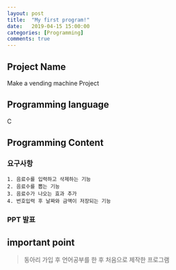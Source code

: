 ```yaml
---
layout: post
title:  "My first program!"
date:   2019-04-15 15:00:00
categories: [Programming]
comments: true
---
```

## Project Name
Make a vending machine Project

## Programming language
C

## Programming Content

### 요구사항
	1. 음료수를 입력하고 삭제하는 기능
	2. 음료수를 뽑는 기능
	3. 음료수가 나오는 효과 추가
	4. 번호입력 후 날짜와 금액이 저장되는 기능

### PPT 발표

## important point
> 동아리 가입 후 언어공부를 한 후 처음으로 제작한 프로그램